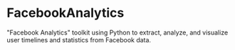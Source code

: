 # FacebookAnalytics
"Facebook Analytics" toolkit using Python to extract, analyze, and visualize user timelines and statistics from Facebook data.
